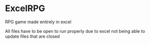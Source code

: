 # ExcelRPG
RPG game made entirely in excel


All files have to be open to run properly due to excel not being able to update files that are closed

